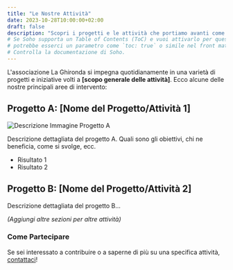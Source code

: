 ```yaml
---
title: "Le Nostre Attività"
date: 2023-10-28T10:00:00+02:00
draft: false
description: "Scopri i progetti e le attività che portiamo avanti come Associazione La Ghironda."
# Se Soho supporta un Table of Contents (ToC) e vuoi attivarlo per questa pagina,
# potrebbe esserci un parametro come `toc: true` o simile nel front matter.
# Controlla la documentazione di Soho.
---
```


L'associazione La Ghironda si impegna quotidianamente in una varietà di progetti e iniziative volti a **[scopo generale delle attività]**. Ecco alcune delle nostre principali aree di intervento:

## Progetto A: [Nome del Progetto/Attività 1]

![Descrizione Immagine Progetto A](/images/progetto_a.jpg) <!-- Assicurati che l'immagine sia in static/images/ e che il percorso sia corretto -->

Descrizione dettagliata del progetto A. Quali sono gli obiettivi, chi ne beneficia, come si svolge, ecc.
* Risultato 1
* Risultato 2

## Progetto B: [Nome del Progetto/Attività 2]

<!-- Esempio con un'altra immagine: -->
<!-- ![Descrizione Immagine Progetto B](/images/progetto_b.jpg) -->

Descrizione dettagliata del progetto B...

*(Aggiungi altre sezioni per altre attività)*

### Come Partecipare
Se sei interessato a contribuire o a saperne di più su una specifica attività, [contattaci](/contatti/)!
